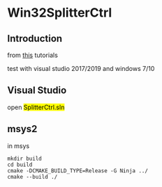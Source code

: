 # Win32SplitterCtrl

## Introduction

from [this](https://docs.huihoo.com/windows/windows-api-tutorials/splitter.html) tutorials

test with visual studio 2017/2019 and windows 7/10


## Visual Studio
open <mark>SplitterCtrl.sln</mark>

## msys2
in msys
```
mkdir build
cd build
cmake -DCMAKE_BUILD_TYPE=Release -G Ninja ../
cmake --build ./
```

